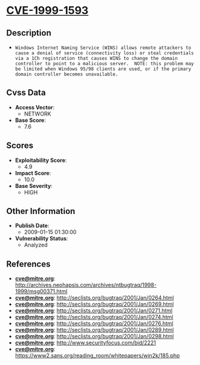 
# [CVE-1999-1593](http://archives.neohapsis.com/archives/ntbugtraq/1998-1999/msg00371.html)

## Description

- `Windows Internet Naming Service (WINS) allows remote attackers to cause a denial of service (connectivity loss) or steal credentials via a 1Ch registration that causes WINS to change the domain controller to point to a malicious server.  NOTE: this problem may be limited when Windows 95/98 clients are used, or if the primary domain controller becomes unavailable.`

## Cvss Data

- **Access Vector**:
  - NETWORK
- **Base Score**:
  - 7.6

## Scores

- **Exploitability Score**:
  - 4.9
- **Impact Score**:
  - 10.0
- **Base Severity**:
  - HIGH

## Other Information

- **Publish Date**:
  - 2009-01-15 01:30:00
- **Vulnerability Status**:
  - Analyzed

## References

- **cve@mitre.org**: http://archives.neohapsis.com/archives/ntbugtraq/1998-1999/msg00371.html
- **cve@mitre.org**: http://seclists.org/bugtraq/2001/Jan/0264.html
- **cve@mitre.org**: http://seclists.org/bugtraq/2001/Jan/0269.html
- **cve@mitre.org**: http://seclists.org/bugtraq/2001/Jan/0271.html
- **cve@mitre.org**: http://seclists.org/bugtraq/2001/Jan/0274.html
- **cve@mitre.org**: http://seclists.org/bugtraq/2001/Jan/0276.html
- **cve@mitre.org**: http://seclists.org/bugtraq/2001/Jan/0289.html
- **cve@mitre.org**: http://seclists.org/bugtraq/2001/Jan/0298.html
- **cve@mitre.org**: http://www.securityfocus.com/bid/2221
- **cve@mitre.org**: https://www2.sans.org/reading_room/whitepapers/win2k/185.php
